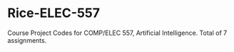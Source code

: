 # Rice-ELEC-557
Course Project Codes for COMP/ELEC 557, Artificial Intelligence.
Total of 7 assignments.

